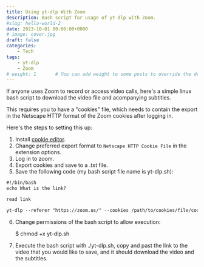 ```yaml
---
title: Using yt-dlp With Zoom
description: Bash script for usage of yt-dlp with Zoom.
#slug: hello-world-2
date: 2023-10-01 00:00:00+0000
# image: cover.jpg
draft: false
categories:
    - Tech
tags:
    - yt-dlp
    - Zoom
# weight: 1       # You can add weight to some posts to override the default sorting (date descending)
---
```


If anyone uses Zoom to record or access video calls, here's a simple linux bash script to download the video file and acompanying subtitles.

This requires you to have a "cookies" file, which needs to contain the export in the Netscape HTTP format of the Zoom cookies after logging in.

Here's the steps to setting this up:

1. Install [cookie editor](https://microsoftedge.microsoft.com/addons/detail/cookie-editor/ajfboaconbpkglpfanbmlfgojgndmhmc).
2. Change preferred export format to `Netscape HTTP Cookie File` in the extension options.
3. Log in to zoom.
4. Export cookies and save to a .txt file.
5. Save the following code (my bash script file name is yt-dlp.sh):

```html
#!/bin/bash
echo What is the link?

read link

yt-dlp --referer "https://zoom.us/" --cookies /path/to/cookies/file/cookies.txt -o "%(title)s-%(id)s.%(ext)s" --write-subs $link
```

6. Change permissions of the bash script to allow execution:

    $ chmod +x yt-dlp.sh

7. Execute the bash script with ./yt-dlp.sh, copy and past the link to the video that you would like to save, and it should download the video and the subtitles.